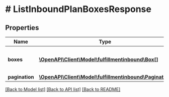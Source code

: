# # ListInboundPlanBoxesResponse

## Properties

Name | Type | Description | Notes
------------ | ------------- | ------------- | -------------
**boxes** | [**\OpenAPI\Client\Model\fulfillmentinbound\Box[]**](Box.md) | A list of boxes in an inbound plan. |
**pagination** | [**\OpenAPI\Client\Model\fulfillmentinbound\Pagination**](Pagination.md) |  | [optional]

[[Back to Model list]](../../README.md#models) [[Back to API list]](../../README.md#endpoints) [[Back to README]](../../README.md)
